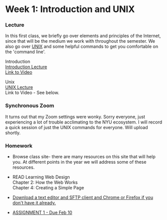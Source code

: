 # Week 1: Introduction and UNIX

### Lecture

In this first class, we briefly go over elements and principles of the Internet, since that will be the medium we work with throughout the semester. We also go over [UNIX](/unix) and some helpful commands to get you comfortable on the 'command line'.

Introduction\
[Introduction Lecture](https://onetimeuser.github.io/intro-web-comp-principles/week-1/intro.pdf)\
[Link to Video](https://nyu.zoom.us/rec/play/B__S-MLcyUF2RHP7ZmvbNWN0B3O8jXME-q9okoXnGe1HztH9sdOaZr1yjein5RcCwE5--jeqWakvIU9T.MwYgzI7-WxAC_HNM)

Unix\
[UNIX Lecture](https://onetimeuser.github.io/intro-web-comp-principles/week-1/unix.pdf)\
Link to Video - See below.

### Synchronous Zoom
It turns out that my Zoom settings were wonky. Sorry everyone, just experiencing a lot of trouble acclimating to the NYU ecosystem. I will record a quick session of just the UNIX commands for everyone.  Will upload shortly. 

### Homework
- Browse class site- there are many resources on this site that will help you. At different points in the year we will address some of these resources.

- READ Learning Web Design\
    Chapter 2: How the Web Works\
    Chapter 4: Creating a Simple Page

- [Download a text editor and SFTP client and Chrome or Firefox if you don't have it already.](/links)

- [ASSIGNMENT 1 - Due Feb 10](/assignments)

